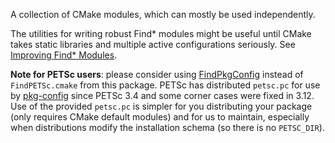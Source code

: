 A collection of CMake modules, which can mostly be used independently.

The utilities for writing robust Find* modules might be useful until
CMake takes static libraries and multiple active configurations
seriously.  See [Improving Find* Modules](https://gitlab.kitware.com/cmake/community/-/wikis/doc/cmake/dev/Improving-Find*-Modules).

**Note for PETSc users**: please consider using [FindPkgConfig](https://cmake.org/cmake/help/latest/module/FindPkgConfig.html) instead of `FindPETSc.cmake` from this package.  PETSc has distributed `petsc.pc` for use by [pkg-config](https://www.freedesktop.org/wiki/Software/pkg-config/) since PETSc 3.4 and some corner cases were fixed in 3.12.  Use of the provided `petsc.pc` is simpler for you distributing your package (only requires CMake default modules) and for us to maintain, especially when distributions modify the installation schema (so there is no `PETSC_DIR`).
